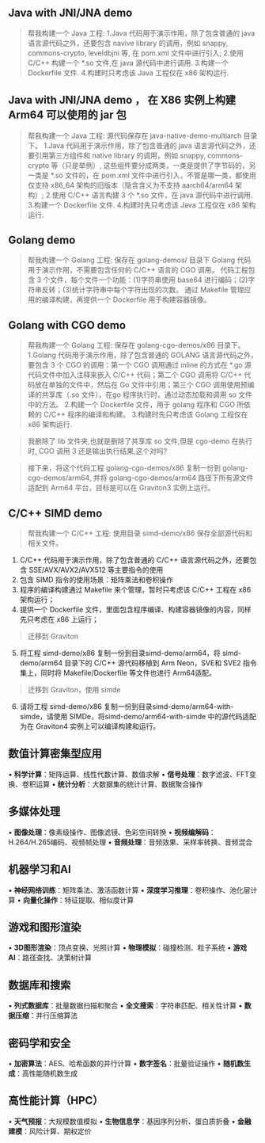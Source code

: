## Java with JNI/JNA demo
> 帮我构建一个 Java 工程:
1.Java 代码用于演示作用，除了包含普通的 java 语言源代码之外，还要包含 navive library 的调用，例如 snappy, commons-crypto, leveldbjni 等, 在 pom.xml 文件中进行引入; 
2.使用 C/C++ 构建一个 *.so 文件,在 java 源代码中进行调用. 
3.构建一个 Dockerfile 文件. 
4.构建时只考虑该 Java 工程仅在 x86 架构运行.

## Java with JNI/JNA demo ， 在 X86 实例上构建 Arm64 可以使用的 jar 包
> 帮我构建一个 Java 工程: 源代码保存在 java-native-demo-multiarch 目录下。
1.Java 代码用于演示作用，除了包含普通的 java 语言源代码之外，还要引用第三方组件和 native library 的调用，例如 snappy, commons-crypto 等（只是举例）, 这些组件要分成两类，一类是提供了字节码的，另一类是 *.so 文件的，在 pom.xml 文件中进行引入，不管是哪一类，都使用仅支持 x86_64 架构的旧版本（隐含含义为不支持 aarch64/arm64 架构）; 
2.使用 C/C++ 语言构建 3 个 *.so 文件，在 java 源代码中进行调用. 
3.构建一个 Dockerfile 文件. 
4.构建时先只考虑该 Java 工程仅在 x86 架构运行.

## Golang demo
> 帮我构建一个 Golang 工程: 保存在 golang-demos/ 目录下
Golang 代码用于演示作用，不需要包含任何的 C/C++ 语言的 CGO 调用。
代码工程包含 3 个文件，每个文件一个功能：(1)字符串使用 base64 进行编码；(2)字符串反转；(3)统计字符串中每个字符出现的次数。 通过 Makefile 管理应用的编译构建，再提供一个 Dockerfile 用于构建容器镜像。

## Golang with CGO demo
> 帮我构建一个 Golang 工程: 保存在 golang-cgo-demos/x86 目录下。
1.Golang 代码用于演示作用，除了包含普通的 GOLANG 语言源代码之外，要包含 3 个 CGO 的调用：第一个 CGO 调用通过 inline 的方式在 *.go 源代码文件中加入注释来嵌入 C/C++ 代码；第二个 CGO 调用将 C/C++ 代码放在单独的文件中，然后在 Go 文件中引用；第三个 CGO 调用使用预编译的共享库（.so 文件），在go 程序执行时，通过动态加载和调用 so 文件中的方法。
2.构建一个 Dockerfile 文件，用于 golang 程序和 CGO 所依赖的 C/C++ 程序的编译和构建。
3.构建时先只考虑该 Golang 工程仅在 x86 架构运行.

> 我删除了 lib 文件夹,也就是删除了共享库 so 文件,但是 cgo-demo 在执行时, CGO 调用 3 还是输出执行结果,这个对吗?

> 接下来，将这个代码工程 golang-cgo-demos/x86 复制一份到 golang-cgo-demos/arm64, 并将 golang-cgo-demos/arm64 路径下所有源文件适配到 Arm64 平台，目标是可以在 Graviton3 实例上运行。

## C/C++ SIMD demo
> 帮我构建一个 C/C++ 工程: 使用目录 simd-demo/x86 保存全部源代码和相关文件。
1. C/C++ 代码用于演示作用，除了包含普通的 C/C++ 语言源代码之外，还要包含 SSE/AVX/AVX2/AVX512 等主要指令的使用 
2. 包含 SIMD 指令的使用场景：矩阵乘法和卷积操作
3. 程序的编译构建通过 Makefile 来个管理，暂时只考虑该 C/C++ 工程在 x86 架构运行；
4. 提供一个 Dockerfile 文件，里面包含程序编译、构建容器镜像的内容，同样先只考虑在 x86 上运行；
> 迁移到 Graviton
5. 将工程 simd-demo/x86 复制一份到目录simd-demo/arm64，将 simd-demo/arm64 目录下的 C/C++ 源代码移植到 Arm Neon，SVE和 SVE2 指令集上，同时将 Makefile/Dockerfile 等文件也进行 Arm64适配。
> 迁移到 Graviton，使用 simde
6. 请将工程 simd-demo/x86 复制一份到目录simd-demo/arm64-with-simde，请使用 SIMDe，将simd-demo/arm64-with-simde 中的源代码适配为在 Graviton4 实例上可以编译构建和运行。

## 数值计算密集型应用
• **科学计算**：矩阵运算、线性代数计算、数值求解
• **信号处理**：数字滤波、FFT变换、卷积运算
• **统计分析**：大数据集的统计计算、数据聚合操作

## 多媒体处理
• **图像处理**：像素级操作、图像滤镜、色彩空间转换
• **视频编解码**：H.264/H.265编码、视频帧处理
• **音频处理**：音频效果、采样率转换、音频混合

## 机器学习和AI
• **神经网络训练**：矩阵乘法、激活函数计算
• **深度学习推理**：卷积操作、池化层计算
• **向量化操作**：特征提取、相似度计算

## 游戏和图形渲染
• **3D图形渲染**：顶点变换、光照计算
• **物理模拟**：碰撞检测、粒子系统
• **游戏AI**：路径查找、决策树计算

## 数据库和搜索
• **列式数据库**：批量数据扫描和聚合
• **全文搜索**：字符串匹配、相关性计算
• **数据压缩**：并行压缩算法

## 密码学和安全
• **加密算法**：AES、哈希函数的并行计算
• **数字签名**：批量验证操作
• **随机数生成**：高性能随机数生成

## 高性能计算（HPC）
• **天气预报**：大规模数值模拟
• **生物信息学**：基因序列分析、蛋白质折叠
• **金融建模**：风险计算、期权定价